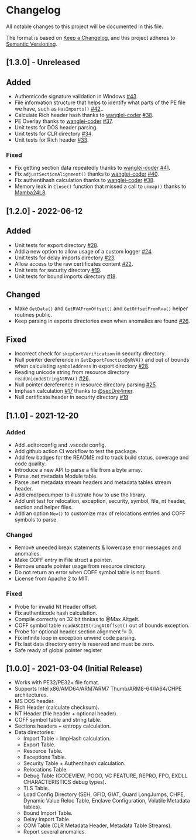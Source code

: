 # Changelog

All notable changes to this project will be documented in this file.

The format is based on [Keep a Changelog](https://keepachangelog.com/en/1.0.0/),
and this project adheres to [Semantic Versioning](https://semver.org/spec/v2.0.0.html).

## [1.3.0] - Unreleased

## Added

- Authenticode signature validation in Windows [#43](https://github.com/saferwall/pe/pull/43).
- File information structure that helps to identify what parts of the PE file we have, such as `HasImports()` [#42](https://github.com/saferwall/pe/pull/42)..
- Calculate Rich header hash thanks to [wanglei-coder](https://github.com/wanglei-coder) [#38](https://github.com/saferwall/pe/pull/38).
- PE Overlay thanks to [wanglei-coder](https://github.com/wanglei-coder) [#37](https://github.com/saferwall/pe/pull/37).
- Unit tests for DOS header parsing.
- Unit tests for CLR directory [#34](https://github.com/saferwall/pe/pull/28).
- Unit tests for Rich header [#33](https://github.com/saferwall/pe/pull/33).

### Fixed

- Fix getting section data repeatedly thanks to [wanglei-coder](https://github.com/wanglei-coder) [#41](https://github.com/saferwall/pe/pull/41).
- Fix `adjustSectionAlignment()` thanks to [wanglei-coder](https://github.com/wanglei-coder) [#40](https://github.com/saferwall/pe/pull/40).
- Fix authentihash calculation thanks to [wanglei-coder](https://github.com/wanglei-coder) [#38](https://github.com/saferwall/pe/pull/38).
- Memory leak in `Close()` function that missed a call to `unmap()` thanks to [Mamba24L8](https://github.com/Mamba24L8).

## [1.2.0] - 2022-06-12

## Added

- Unit tests for export directory [#28](https://github.com/saferwall/pe/pull/28).
- Add a new option to allow usage of a custom logger [#24](https://github.com/saferwall/pe/pull/24).
- Unit tests for delay imports directory [#23](https://github.com/saferwall/pe/pull/23).
- Allow access to the raw certificates content [#22](https://github.com/saferwall/pe/pull/22).
- Unit tests for security directory [#19](https://github.com/saferwall/pe/pull/19).
- Unit tests for bound imports directory [#18](https://github.com/saferwall/pe/pull/18).

## Changed

- Make `GetData()` and `GetRVAFromOffset()` and `GetOffsetFromRva()` helper routines public.
- Keep parsing in exports directories even when anomalies are found [#26](https://github.com/saferwall/pe/pull/26).

## Fixed

- Incorrect check for `skipCertVerification` in security directory.
- Null pointer dereference in `GetExportFunctionByRVA()` and out of bounds when calculating `symbolAddress` in export directory [#28](https://github.com/saferwall/pe/pull/28).
- Reading unicode string from resource directory `readUnicodeStringAtRVA()` [#26](https://github.com/saferwall/pe/pull/26).
- Null pointer dereference in resource directory parsing [#25](https://github.com/saferwall/pe/pull/25).
- Imphash calculation [#17](https://github.com/saferwall/pe/pull/17) thanks to [@secDre4mer](https://github.com/secDre4mer).
- Null certificate header in security directory [#19](https://github.com/saferwall/pe/pull/19)

## [1.1.0] - 2021-12-20

### Added

- Add .editorconfig and .vscode config.
- Add github action CI workflow to test the package.
- Add few badges for the README.md to track build status, coverage and code quality.
- Introduce a new API to parse a file from a byte array.
- Parse .net metadata Module table.
- Parse .net metadata stream headers and metadata tables stream header.
- Add cmd/pedumper to illustrate how to use the library.
- Add unit test for relocation, exception, security, symbol, file, nt header, section and helper files.
- Add an option `New()` to customize max of relocations entries and COFF symbols to parse.

### Changed

- Remove uneeded break statements & lowercase error messages and anomalies.
- Make COFF entry in File struct a pointer.
- Remove unsafe pointer usage from resource directory.
- Do not return an error when COFF symbol table is not found.
- License from Apache 2 to MIT.

### Fixed

- Probe for invalid Nt Header offset.
- Fix authenticode hash calculation.
- Compile correctly on 32 bit thnkas to @Max Altgelt.
- COFF symbol table `readASCIIStringAtOffset()` out of bounds exception.
- Probe for optional header section alignment != 0.
- Fix infinite loop in exception unwind code parsing.
- Fix last data directory entry is reserved and must be zero.
- Safe ready of global pointer register

## [1.0.0] - 2021-03-04 (Initial Release)

- Works with PE32/PE32+ file fomat.
- Supports Intel x86/AMD64/ARM7ARM7 Thumb/ARM8-64/IA64/CHPE architectures.
- MS DOS header.
- Rich Header (calculate checksum).
- NT Header (file header + optional header).
- COFF symbol table and string table.
- Sections headers + entropy calculation.
- Data directories:
  - Import Table + ImpHash calculation.
  - Export Table.
  - Resource Table.
  - Exceptions Table.
  - Security Table + Authentihash calculation.
  - Relocations Table.
  - Debug Table (CODEVIEW, POGO, VC FEATURE, REPRO, FPO, EXDLL CHARACTERISTICS debug types).
  - TLS Table.
  - Load Config Directory (SEH, GFID, GIAT, Guard LongJumps, CHPE, Dynamic Value Reloc Table, Enclave Configuration, Volatile Metadata tables).
  - Bound Import Table.
  - Delay Import Table.
  - COM Table (CLR Metadata Header, Metadata Table Streams).
  - Report several anomalies.
